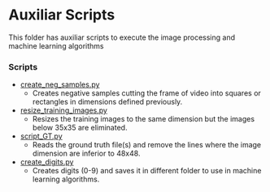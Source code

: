 # Auxiliar Scripts
This folder has auxiliar scripts to execute the image processing and machine learning algorithms

### Scripts
* [create_neg_samples.py](https://github.com/rejunges/Reconhecimento-de-Placas/blob/master/Scripts/create_neg_samples.py)
	- Creates negative samples cutting the frame of video into squares or rectangles in dimensions defined previously. 
* [resize_training_images.py](https://github.com/rejunges/Reconhecimento-de-Placas/blob/master/Scripts/resize_training_images.py)
	- Resizes the training images to the same dimension but the images below 35x35 are eliminated.
* [script_GT.py](https://github.com/rejunges/Reconhecimento-de-Placas/blob/master/Scripts/script_GT.py)
	- Reads the ground truth file(s) and remove the lines where the image dimension are inferior to 48x48.
* [create_digits.py](https://github.com/rejunges/Reconhecimento-de-Placas/blob/master/Scripts/create_digits.py)
	- Creates digits (0-9) and saves it in different folder to use in machine learning algorithms.
